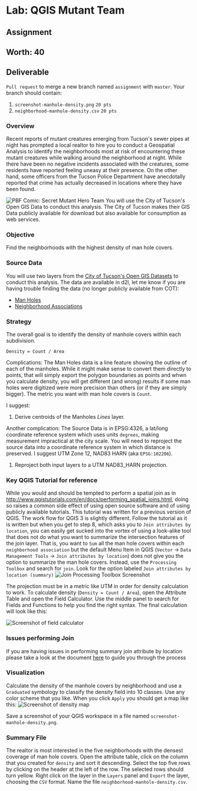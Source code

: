 # Lab: QGIS Mutant Team
## Assignment
## Worth: 40

## Deliverable
`Pull request` to merge a new branch named `assignment` with `master`. Your branch should contain:
1. `screenshot-manhole-density.png` `20 pts`
2. `neighborhood-manhole-density.csv` `20 pts`

### Overview
Recent reports of mutant creatures emerging from Tucson's sewer pipes at night has prompted a local realtor to hire 
you to conduct a Geospatial Analysis to identify the neighborhoods most at risk of encountering these mutant creatures 
while walking around the neighborhood at night. While there have been no negative incidents associated with the creatures, 
some residents have reported feeling uneasy at their presence. On the other hand, some officers from the Tucson Police 
Department have anecdotally reported that crime has actually decreased in locations where they have been found. 

![PBF Comic: Secret Mutant Hero Team](PBF198-Secret_Mutant_Hero_Team.jpg)
You will use the City of Tucson's Open GIS Data to conduct this analysis. The City of Tucson makes their GIS Data publicly available for download but also available for consumption as web services. 

### Objective
Find the neighborhoods with the highest density of man hole covers.

### Source Data
You will use two layers from the [City of Tucson's Open GIS Datasets](http://gisdata.tucsonaz.gov/) to conduct this analysis.
The data are available in d2l, let me know if you are having trouble finding the data (no longer publicly available from COT):
- [Man Holes](https://d2l.arizona.edu/d2l/le/content/1149802/viewContent/12390342/View)
- [Neighborhood Associations](https://d2l.arizona.edu/d2l/le/content/1149802/viewContent/12390343/View)

### Strategy
The overall goal is to identify the density of manhole covers within each subdivision. 

`Density = Count / Area`

Complications: The Man Holes data is a line feature showing the outline of each of the manholes. While it might make sense
to convert them directly to points, that will simply export the polygon boundaries as points and whwn you calculate density, you will get different (and wrong) results if some man holes were digitized were more precision than others (or if they are simply bigger). The metric you want with man hole covers is `Count`. 

I suggest:
1. Derive centroids of the Manholes _Lines_ layer.

Another complication: The Source Data is in EPSG:4326, a lat/long coordinate reference system which uses units `degrees`, making measurement impractical at the city scale. You will need to reproject the source data into a coordinate reference system in which distance is preserved. I suggest UTM Zone 12, NAD83 HARN (aka `EPSG:102206`). 

1. Reproject both input layers to a UTM NAD83_HARN projection.

### Key QGIS Tutorial for reference
While you would and should be tempted to perform a spatial join as in http://www.qgistutorials.com/en/docs/performing_spatial_joins.html, doing so raises a common side effect of using open source software and of using publicly available tutorials. 
This tutorial was written for a previous version of QGIS. The work flow for QGIS 3 is slightly different. Follow the tutorial as it is written but when you get to step 8, which asks you to `Join attributes by location`, you can easily get 
sucked into the vortex of using a look-alike tool that does not do what you want to summarize the intersection features of the join layer. That is, you want to `Sum` all the man hole covers within each `neighborhood association` but the default Menu Item in QGIS (`Vector` -> `Data Management Tools` -> `Join attributes by location`) does not give you the option to summarize the man hole covers. Instead, use the `Processing Toolbox` and search for `join`. Look for the option labeled `Join attributes by location (summary)`
![Join Processing Toolbox Screenshot](join_processing.png)

The projection must be in a metric like UTM in order for density calculation to work. To calculate density (`Density = Count / Area`), open the Attribute Table and open the Field Calculator. Use the middle panel to search for Fields and Functions to help you find the right syntax. The final calculation will look like this:

![Screenshot of field calculator](field_calculator.png)

### Issues performing Join
If you are having issues in performing summary join attribute by location please take a look at the document [here](https://github.com/ua-gist415-spring-2022-201/2-4-qgis-mutant-team/blob/master/Join-Attribs-location.md) to guide you through the process 


### Visualization
Calculate the density of the manhole covers by neighborhood and use a `Graduated` symbology to classify the density field into 10 classes. Use any color scheme that you like. When you click `Apply` you should get a map like this:
![Screenshot of density map](sample_screenshot.png)

Save a screenshot of your QGIS workspace in a file named `screenshot-manhole-density.png`.

### Summary File
The realtor is most interested in the five neighborhoods with the densest coverage of man hole covers. Open the attribute table, click on the column that you created for `density` and sort it descending. Select the top five rows by clicking on the header at the left of the row. The selected rows should turn yellow. Right click on the layer in the `Layers` panel and `Export` the layer, choosing the `CSV` format. Name the file `neighborhood-manhole-density.csv`.
